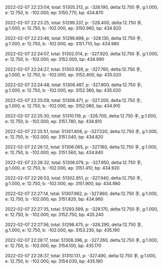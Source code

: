 2022-02-07 22:23:04, total: 51305.312, p: -328.190, delta:12.750 手, g:1.000, e: 12.750, b: -102.000, ep: 3150.770, bp: 434.870

2022-02-07 22:23:25, total: 51299.337, p: -328.400, delta:12.750 手, g:1.000, e: 12.750, b: -102.000, ep: 3150.960, bp: 434.920

2022-02-07 22:23:46, total: 51298.898, p: -328.130, delta:12.750 手, g:1.000, e: 12.750, b: -102.000, ep: 3151.710, bp: 434.980

2022-02-07 22:24:07, total: 51302.014, p: -327.920, delta:12.750 手, g:1.000, e: 12.750, b: -102.000, ep: 3152.000, bp: 434.990

2022-02-07 22:24:27, total: 51303.926, p: -327.760, delta:12.750 手, g:1.000, e: 12.750, b: -102.000, ep: 3152.400, bp: 435.020

2022-02-07 22:24:48, total: 51306.487, p: -327.800, delta:12.750 手, g:1.000, e: 12.750, b: -102.000, ep: 3152.360, bp: 435.020

2022-02-07 22:25:09, total: 51308.471, p: -327.200, delta:12.750 手, g:1.000, e: 12.750, b: -102.000, ep: 3152.080, bp: 434.910

2022-02-07 22:25:30, total: 51310.119, p: -326.700, delta:12.750 手, g:1.000, e: 12.750, b: -102.000, ep: 3151.780, bp: 434.810

2022-02-07 22:25:51, total: 51301.808, p: -327.020, delta:12.750 手, g:1.000, e: 12.750, b: -102.000, ep: 3151.540, bp: 434.820

2022-02-07 22:26:12, total: 51306.065, p: -327.160, delta:12.750 手, g:1.000, e: 12.750, b: -102.000, ep: 3151.560, bp: 434.840

2022-02-07 22:26:32, total: 51306.079, p: -327.950, delta:12.750 手, g:1.000, e: 12.750, b: -102.000, ep: 3151.410, bp: 434.920

2022-02-07 22:26:53, total: 51302.951, p: -327.940, delta:12.750 手, g:1.000, e: 12.750, b: -102.000, ep: 3151.900, bp: 434.980

2022-02-07 22:27:14, total: 51307.962, p: -327.860, delta:12.750 手, g:1.000, e: 12.750, b: -102.000, ep: 3151.820, bp: 434.960

2022-02-07 22:27:35, total: 51293.599, p: -329.170, delta:12.750 手, g:1.000, e: 12.750, b: -102.000, ep: 3152.750, bp: 435.240

2022-02-07 22:27:56, total: 51298.475, p: -328.290, delta:12.750 手, g:1.000, e: 12.750, b: -102.000, ep: 3153.230, bp: 435.190

2022-02-07 22:28:17, total: 51308.396, p: -327.260, delta:12.750 手, g:1.000, e: 12.750, b: -102.000, ep: 3154.100, bp: 435.170

2022-02-07 22:28:37, total: 51310.131, p: -327.490, delta:12.750 手, g:1.000, e: 12.750, b: -102.000, ep: 3154.030, bp: 435.190